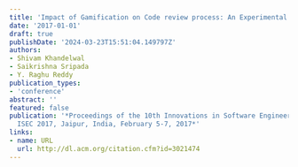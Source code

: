 ```yaml
---
title: 'Impact of Gamification on Code review process: An Experimental Study'
date: '2017-01-01'
draft: true
publishDate: '2024-03-23T15:51:04.149797Z'
authors:
- Shivam Khandelwal
- Saikrishna Sripada
- Y. Raghu Reddy
publication_types:
- 'conference'
abstract: ''
featured: false
publication: '*Proceedings of the 10th Innovations in Software Engineering Conference,
  ISEC 2017, Jaipur, India, February 5-7, 2017*'
links:
- name: URL
  url: http://dl.acm.org/citation.cfm?id=3021474
---
```


